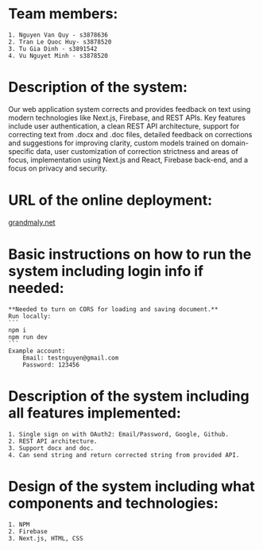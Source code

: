 # Team members:
    1. Nguyen Van Quy - s3878636
    2. Tran Le Quoc Huy- s3878520
    3. Tu Gia Dinh - s3891542
    4. Vu Nguyet Minh - s3878520
# Description of the system:
Our web application system corrects and provides feedback on text using modern technologies like Next.js, Firebase, and REST APIs. Key features include user authentication, a clean REST API architecture, support for correcting text from .docx and .doc files, detailed feedback on corrections and suggestions for improving clarity, custom models trained on domain-specific data, user customization of correction strictness and areas of focus, implementation using Next.js and React, Firebase back-end, and a focus on privacy and security.
# URL of the online deployment: 
[grandmaly.net](https://grandmaly.net/)
# Basic instructions on how to run the system including login info if needed:
    **Needed to turn on CORS for loading and saving document.**
    Run locally: 
    ```
    npm i
    npm run dev
    ```
    Example account: 
        Email: testnguyen@gmail.com
        Password: 123456
# Description of the system including all features implemented:
    1. Single sign on with OAuth2: Email/Password, Google, Github.
    2. REST API architecture.
    3. Support docx and doc.
    4. Can send string and return corrected string from provided API.
# Design of the system including what components and technologies:
    1. NPM
    2. Firebase
    3. Next.js, HTML, CSS